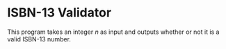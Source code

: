 # ISBN-13 Validator
This program takes an integer $n$ as input and outputs whether or not it is a valid ISBN-13 number.
